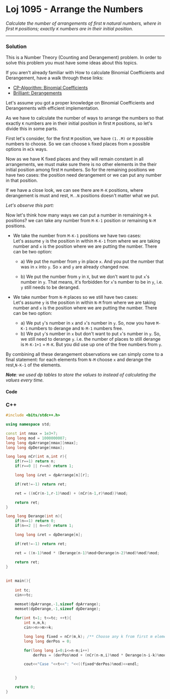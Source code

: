 # Loj 1095 - Arrange the Numbers


_Calculate the number of arrangements of first `N` natural numbers, where in first `M` positions; exactly `K` numbers are in their initial position._

---


### Solution

This is a Number Theory (Counting and Derangement) problem. In order to solve this problem you must have some ideas about this topics. 

If you aren't already familiar with How to calculate Binomial Coefficients and Derangement, have a walk through these links:

- [CP-Algorithm: Binomial Coefficients](https://cp-algorithms.com/combinatorics/binomial-coefficients.html)
- [Brilliant: Derangements](https://brilliant.org/wiki/derangements/)

Let's assume you got a proper knowledge on Binomial Coefficients and Derangements with efficient implementation.

As we have to calculate the number of ways to arrange the numbers so that exactly `K` numbers are in their initial position in first `M` positions, so let's divide this in some parts. 

First let's consider, for the first `M` position, we have `(1..M)` or `M` possible numbers to choose. So we can choose `k` fixed places from `m` possible options in `mCk` ways.

Now as we have K fixed places and they will remain constant in all arrangements, we must make sure there is no other elements in the their initial position among first `M` numbers. So for the remaining positions we have two cases: the position need derangement or we can put any number in that position. 

If we have a close look, we can see there are `M-K` positions, where derangement is must and rest, `M..N` positions doesn't matter what we put.

*Let's observe this part:*

Now let's think how many ways we can put a number in remaining `M-k` positions? we can take any number from `M-K-1` position or remaining `N-M` positions. 

- We take the number from `M-K-1` positions we have two cases:   
Let's assume `y` is the position in within `M-K-1` from where we are taking number and `x` is the position where we are putting the number. There can be two option:

   - a) We put the number from `y` in place `x`. And you put the number that was in `x` into `y`. So `x` and `y` are already changed now.
   
   - b) We put the number from `y` in `X`, but we don't want to put `x`'s number in `y`. That means, it's forbidden for `x`'s number to be in `y`, i.e. `y` still needs to be deranged. 
-  We take number from `N-M` places so we still have two cases:   
Let's assume `y` is the position in within `N-M` from where we are taking number and `x` is the position where we are putting the number. There can be two option:
   - a) We put `y`'s number in `x` and `x`'s number in `y`. So, now you have `M-K-1` numbers to derange and `N-M-1` numbers free.
   - b)  We put `y`'s number in `x` but don't want to put `x`'s number in `y`. So, we still need to derange `y`. i.e. the number of places to still derange is `M-K-1+1` = `M-K`. But you did use up one of the free numbers from `y`. 

By combining all these derangement observations we can simply come to a final statement:  for each elements from `N-M` choose `x` and derange the rest,`N-K-1` of the elements. 

_**Note**: we used dp tables to store the values to instead of calculating the values every time._


#### Code

### C++

```Cpp
#include <bits/stdc++.h>

using namespace std;

const int nmax = 1e3+7;
long long mod = 1000000007;
long long dpArrange[nmax][nmax];
long long dpDerange[nmax];

long long nCr(int n,int r){
    if(r==1) return n;
    if(r==0 || r==n) return 1;

    long long &ret = dpArrange[n][r];

    if(ret!=-1) return ret;

    ret = ((nCr(n-1,r-1)%mod) + (nCr(n-1,r)%mod))%mod;

    return ret;
}

long long Derange(int n){
    if(n==1) return 0;
    if(n==2 || n==0) return 1;

    long long &ret = dpDerange[n];

    if(ret!=-1) return ret;

    ret = ((n-1)%mod * (Derange(n-1)%mod+Derange(n-2)%mod)%mod)%mod;

    return ret;
}
 
 
int main(){
   
    int tc;
    cin>>tc;

    memset(dpArrange,-1,sizeof dpArrange);
    memset(dpDerange,-1,sizeof dpDerange);
 
    for(int t=1; t<=tc; ++t){
        int n,m,k;
        cin>>n>>m>>k;

        long long fixed = nCr(m,k); /** Choose any k from first m elements **/
        long long derPos = 0;

        for(long long i=0;i<=n-m;i++)
            derPos = (derPos%mod + (nCr(n-m,i)%mod * Derange(n-i-k)%mod)%mod)%mod;    /** Choose i from n-m elements and Derange the rest i.e n-i-k elements **/

        cout<<"Case "<<t<<": "<<((fixed*derPos)%mod)<<endl; 

 
    }

    return 0;
}
```